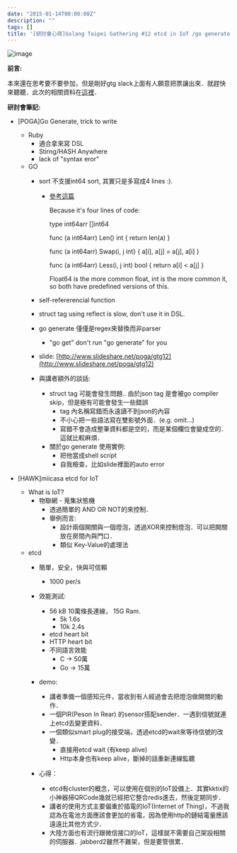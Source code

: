 ```yaml
---
date: "2015-01-14T00:00:00Z"
description: ""
tags: []
title: '[研討會心得]Golang Taipei Gathering #12 etcd in IoT /go generate'
---
```


![image](http://golang.org/doc/gopher/talks.png)

**前言:**

本來還在思考要不要參加，但是剛好gtg slack上面有人願意把票讓出來．就趕快來聽聽．此次的相關資料在[這裡](http://golang.kktix.cc/events/gtg12)．

**研討會筆記:**

- [POGA]Go Generate, trick to write 
    -  Ruby 
        - 適合拿來寫 DSL
        - Stirng/HASH Anywhere
        - lack of "syntax eror"
    - GO
        - sort 不支援int64 sort, 其實只是多寫成4 lines :). 
            - [參考這篇](https://groups.google.com/forum/#!topic/golang-nuts/tyDC4S62nPo)
            
                Because it's four lines of code:
                
                type int64arr []int64
                
                
                func (a int64arr) Len() int { return len(a) }
                
                
                func (a int64arr) Swap(i, j int} { a[i], a[j] = a[j], a[i] }
                
                
                func (a int64arr) Less(i, j int) bool { return a[i] < a[j] }
                
                Float64 is the more common float, int is the more common it, so both have predefined versions of this.
                
        - self-refererencial function
        - struct tag using reflect is slow, don't use it in DSL.
        - go generate 僅僅是regex來替換而非parser
            - "go get" don't run "go generate" for you
        - slide: [http://www.slideshare.net/poga/gtg12](http://www.slideshare.net/poga/gtg12)
        - 與講者額外的談話:
            - struct tag 可能會發生問題.. 由於json tag 是會被go compiler skip，但是極有可能會發生一些錯誤 
                - tag 內名稱寫錯而永遠讀不到json的內容
                - 不小心把一些語法寫在雙影號外面．(e.g. omit...)
                - 寫錯不會造成整筆資料都是空的，而是某個欄位會變成空的．這就比較麻煩．
            - 關於go generate 使用實例:
                - 把他當成shell script
                - 自我檢查，比如slide裡面的auto error
            
- [HAWK]miicasa etcd for IoT
    - What is IoT?
        - 物聯網 - 蒐集狀態機
            - 透過簡單的 AND OR NOT的來控制．
            - 舉例而言:
                - 設計兩個開關與一個燈泡，透過XOR來控制燈泡．可以把開關放在房間內與門口．
                - 類似 Key-Value的處理法
    - etcd
        - 簡單，安全，快與可信賴
            - 1000 per/s
        - 效能測試:
            - 56 kB 10萬條長連線， 15G Ram.
                - 5k 1.6s
                - 10k 2.4s
            - etcd heart bit
            - HTTP heart bit
            - 不同語言效能
                - C -> 50萬
                - Go -> 15萬                                 
        - demo:
            - 講者準備一個感知元件，當收到有人經過會去把燈泡做開關的動作．
            - 一個PIR(Peson In Rear) 的sensor搭配sender．一遇到信號就連上etcd去變更資料．
            - 一個類似smart plug的接受端，透過etcd的wait來等待信號的改變．
                - 直接用etcd wait (有keep alive)
                - Http本身也有keep alive，斷掉的話重新連線監聽
        - 心得：
        
            - etcd有cluster的概念，可以使用在個別的IoT設備上．其實kktix的小神器掃QRCode幾就已經把它整合redis進去，然後定期同步．
            - 講者的使用方式主要偏重於插電的IoT(Internet of Thing)，不過我認為在電池方面應該會更加的省電，因為使用http的鏈結電量應該遠遠比其他方式少．
            - 大陸方面也有流行跟微信接口的IoT，這樣就不需要自己架設相關的伺服器．jabberd2雖然不難架，但是要管很累．                 
                
       
